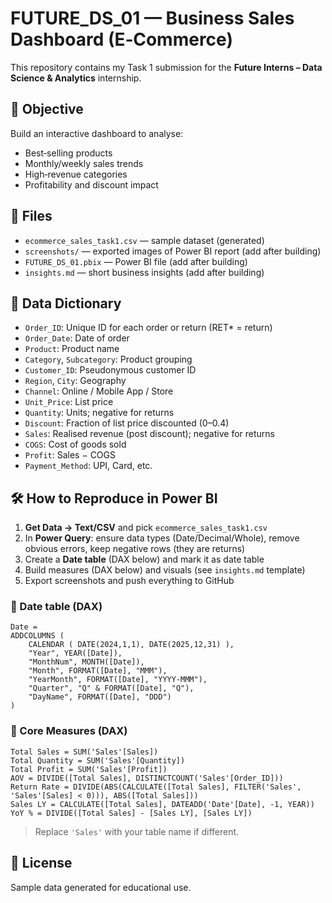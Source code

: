 # FUTURE_DS_01 — Business Sales Dashboard (E‑Commerce)

This repository contains my Task 1 submission for the **Future Interns – Data Science & Analytics** internship.

## 🎯 Objective
Build an interactive dashboard to analyse:
- Best‑selling products
- Monthly/weekly sales trends
- High‑revenue categories
- Profitability and discount impact

## 📁 Files
- `ecommerce_sales_task1.csv` — sample dataset (generated)
- `screenshots/` — exported images of Power BI report (add after building)
- `FUTURE_DS_01.pbix` — Power BI file (add after building)
- `insights.md` — short business insights (add after building)

## 🧹 Data Dictionary
- `Order_ID`: Unique ID for each order or return (RET* = return)
- `Order_Date`: Date of order
- `Product`: Product name
- `Category`, `Subcategory`: Product grouping
- `Customer_ID`: Pseudonymous customer ID
- `Region`, `City`: Geography
- `Channel`: Online / Mobile App / Store
- `Unit_Price`: List price
- `Quantity`: Units; negative for returns
- `Discount`: Fraction of list price discounted (0–0.4)
- `Sales`: Realised revenue (post discount); negative for returns
- `COGS`: Cost of goods sold
- `Profit`: Sales − COGS
- `Payment_Method`: UPI, Card, etc.

## 🛠️ How to Reproduce in Power BI
1. **Get Data → Text/CSV** and pick `ecommerce_sales_task1.csv`
2. In **Power Query**: ensure data types (Date/Decimal/Whole), remove obvious errors, keep negative rows (they are returns)
3. Create a **Date table** (DAX below) and mark it as date table
4. Build measures (DAX below) and visuals (see `insights.md` template)
5. Export screenshots and push everything to GitHub

### 📅 Date table (DAX)
```DAX
Date = 
ADDCOLUMNS (
    CALENDAR ( DATE(2024,1,1), DATE(2025,12,31) ),
    "Year", YEAR([Date]),
    "MonthNum", MONTH([Date]),
    "Month", FORMAT([Date], "MMM"),
    "YearMonth", FORMAT([Date], "YYYY-MMM"),
    "Quarter", "Q" & FORMAT([Date], "Q"),
    "DayName", FORMAT([Date], "DDD")
)
```

### 📐 Core Measures (DAX)
```DAX
Total Sales = SUM('Sales'[Sales])
Total Quantity = SUM('Sales'[Quantity])
Total Profit = SUM('Sales'[Profit])
AOV = DIVIDE([Total Sales], DISTINCTCOUNT('Sales'[Order_ID]))
Return Rate = DIVIDE(ABS(CALCULATE([Total Sales], FILTER('Sales', 'Sales'[Sales] < 0))), ABS([Total Sales]))
Sales LY = CALCULATE([Total Sales], DATEADD('Date'[Date], -1, YEAR))
YoY % = DIVIDE([Total Sales] - [Sales LY], [Sales LY])
```
> Replace `'Sales'` with your table name if different.

## 🧾 License
Sample data generated for educational use.
